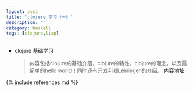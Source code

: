 ```yaml
---
layout: post
title: "clojure 学习（一）"
description: ""
category: haskell
tags: [clojure,lisp]
---
```


* clojure 基础学习

  >内容包括clojure的基础介绍，clojure的特性，clojure的理念，以及最简单的hello world！同时还有开发利器Leiningen的介绍。
  [内容地址](http://hongmomanu.github.io/assets/html/clojure1.htm)






{% include references.md %}
